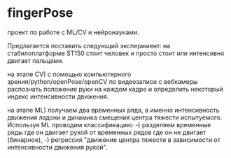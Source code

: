 # fingerPose
проект по работе с ML/СV и нейронауками.

Предлагается поставить следующий эксперимент: 
на стабилоплатформе ST150 стоит человек и просто стоит или интенсивно двигает пальцами. 

на этапе СV) с помощью компьютерного зрения/python/openPose/openCV по видеозаписи с вебкамеры распознать положение руки на каждом кадре и определить некоторый индекс интенсивности движения. 

на этапе ML) получаем два временных ряда, а именно интенсивность движения ладони и динамика смещения центра тяжести испытуемого. Используя ML проводим классификацию: 
-) разделяем временные ряды где он двигает рукой от временных рядов где он не двигает (бинарное), 
-) регрессия "движение центра тяжести в зависимости от интенсивности движения рукой".

